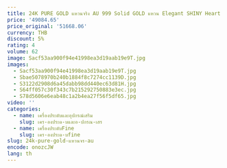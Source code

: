 ```yaml
---
title: 24K PURE GOLD แหวนจริง AU 999 Solid GOLD แหวน Elegant SHINY Heart สวย Upscale เครื่องประดับอินเทรนด์ขายร้อนใหม่ 2025
price: '49084.65'
price_original: '51668.06'
currency: THB
discount: 5%
rating: 4
volume: 62
image: Sacf53aa900f94e41998ea3d19aab19e9T.jpg
images:
  - Sacf53aa900f94e41998ea3d19aab19e9T.jpg
  - Sbae5078970b240b1884f8c7274cc1139D.jpg
  - S3122d2908d6a45dabb98dd440ec63d81H.jpg
  - S64ff057c30f343c7b215292750883e3ec.jpg
  - S78d5606e6eab48c1a2b4ea27f56f5df65.jpg
video: ''
categories:
  - name: เครื่องประดับและอุปกรณ์เสริม
    slug: เคร-องประด-บและอ-ปกรณ-เสร
  - name: เครื่องประดับFine
    slug: เคร-องประด-บfine
slug: 24k-pure-gold-แหวนจร-au
encode: onozcJW
lang: th
---
```

  